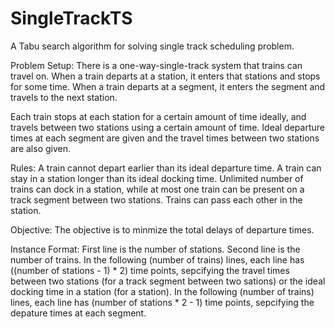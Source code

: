 # SingleTrackTS
A Tabu search algorithm for solving single track scheduling problem.

Problem Setup:
There is a one-way-single-track system that trains can travel on. When a train departs at a station, it enters that stations and stops for some time. When a train departs at a segment, it enters the segment and travels to the next station.

Each train stops at each station for a certain amount of time ideally, and travels between two stations using a certain amount of time. Ideal departure times at each segment are given and the travel times between two stations are also given.

Rules:
A train cannot depart earlier than its ideal departure time.
A train can stay in a station longer than its ideal docking time.
Unlimited number of trains can dock in a station, while at most one train can be present on a track segment between two stations.
Trains can pass each other in the station.

Objective:
The objective is to minmize the total delays of departure times.

Instance Format:
First line is the number of stations.
Second line is the number of trains.
In the following (number of trains) lines, each line has ((number of stations - 1) * 2) time points, sepcifying the travel times between two stations (for a track segment between two sations) or the ideal docking time in a station (for a station).
In the following (number of trains) lines, each line has (number of stations * 2 - 1) time points, sepcifying the depature times at each segment.
